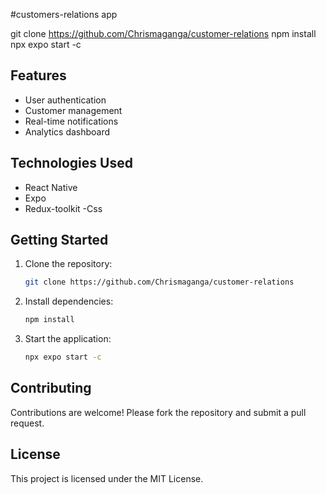 #customers-relations app

git clone https://github.com/Chrismaganga/customer-relations
npm install
npx expo start -c
## Features

- User authentication
- Customer management
- Real-time notifications
- Analytics dashboard

## Technologies Used

- React Native
- Expo
- Redux-toolkit
-Css

## Getting Started

1. Clone the repository:
    ```sh
    git clone https://github.com/Chrismaganga/customer-relations
    ```
2. Install dependencies:
    ```sh
    npm install
    ```
3. Start the application:
    ```sh
    npx expo start -c
    ```

## Contributing

Contributions are welcome! Please fork the repository and submit a pull request.

## License

This project is licensed under the MIT License.